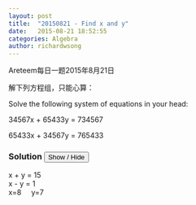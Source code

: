 ```yaml
---
layout: post
title:  "20150821 - Find x and y"
date:   2015-08-21 18:52:55
categories: Algebra
author: richardwsong
---
```



Areteem每日一题2015年8月21日

解下列方程组，只能心算：

Solve the following system of equations in your head:

34567x + 65433y = 734567

65433x + 34567y = 765433


### Solution <button>Show / Hide</button>


<solution>

x + y = 15 <br>
x - y = 1  <br>
x=8  &nbsp; &nbsp; y=7

</solution>




